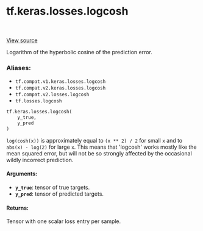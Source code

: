 <div itemscope itemtype="http://developers.google.com/ReferenceObject">
<meta itemprop="name" content="tf.keras.losses.logcosh" />
<meta itemprop="path" content="Stable" />
</div>

# tf.keras.losses.logcosh

<!-- Insert buttons -->

<table class="tfo-notebook-buttons tfo-api" align="left">
</table>

<a target="_blank" href="/code/stable/tensorflow/python/keras/losses.py">View source</a>



<!-- Start diff -->
Logarithm of the hyperbolic cosine of the prediction error.

### Aliases:

* `tf.compat.v1.keras.losses.logcosh`
* `tf.compat.v2.keras.losses.logcosh`
* `tf.compat.v2.losses.logcosh`
* `tf.losses.logcosh`


``` python
tf.keras.losses.logcosh(
    y_true,
    y_pred
)
```



<!-- Placeholder for "Used in" -->

`log(cosh(x))` is approximately equal to `(x ** 2) / 2` for small `x` and
to `abs(x) - log(2)` for large `x`. This means that 'logcosh' works mostly
like the mean squared error, but will not be so strongly affected by the
occasional wildly incorrect prediction.

#### Arguments:


* <b>`y_true`</b>: tensor of true targets.
* <b>`y_pred`</b>: tensor of predicted targets.


#### Returns:

Tensor with one scalar loss entry per sample.
